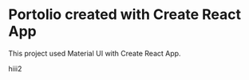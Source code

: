 # Portolio created with Create React App

This project used Material UI with Create React App.

hiii2
